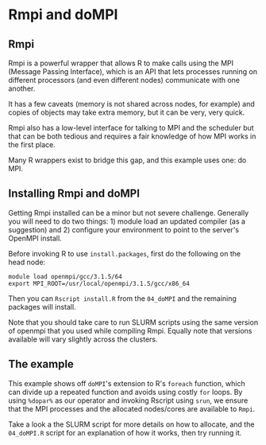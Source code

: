 # Rmpi and doMPI

## Rmpi
Rmpi is a powerful wrapper that allows R to make calls using the
MPI (Message Passing Interface), which is an API that lets
processes running on different processors (and even different nodes)
communicate with one another.

It has a few caveats (memory is not shared across nodes, for example) and
copies of objects may take extra memory, but it can be very, very quick.

Rmpi also has a low-level interface for talking to MPI and the scheduler
but that can be both tedious and requires a fair knowledge of how MPI
works in the first place.

Many R wrappers exist to bridge this gap, and this example uses one:
do MPI.

## Installing Rmpi and doMPI
Getting Rmpi installed can be a minor but not severe challenge. Generally
you will need to do two things: 1) module load an updated compiler (as a suggestion)
and 2) configure your environment to point to the server's OpenMPI install.

Before invoking R to use `install.packages`, first do the following on the head node:

```shell
module load openmpi/gcc/3.1.5/64
export MPI_ROOT=/usr/local/openmpi/3.1.5/gcc/x86_64
```

Then you can `Rscript install.R` from the `04_doMPI` and the remaining packages
will install.

Note that you should take care to run SLURM scripts using the same version of openmpi
that you used while compiling Rmpi. Equally note that versions available will vary slightly
across the clusters.

## The example
This example shows off `doMPI`'s extension to R's `foreach` function, which
can divide up a repeated function and avoids using costly `for` loops. By using
`%dopar%` as our operator and invoking Rscript using `srun`, we ensure that the
MPI processes and the allocated nodes/cores are available to `Rmpi`.

Take a look a the SLURM script for more details on how to allocate, and the
`04_doMPI.R` script for an explanation of how it works, then try running it.
